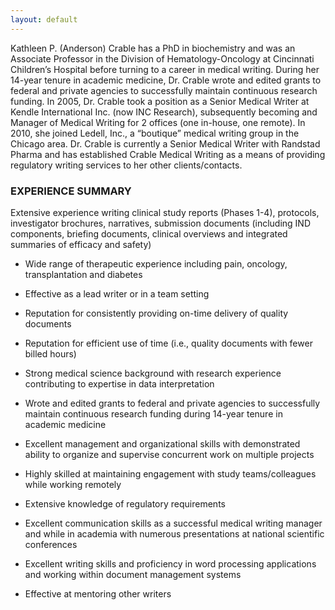 ```yaml
---
layout: default
---
```


Kathleen P. (Anderson) Crable has a PhD in biochemistry
and was an Associate Professor in the Division of
Hematology-Oncology at Cincinnati Children’s Hospital
before turning to a career in medical writing. During
her 14-year tenure in academic medicine, Dr. Crable
wrote and edited grants to federal and private agencies
to successfully maintain continuous research funding.
In 2005, Dr. Crable took a position as a Senior Medical
Writer at Kendle International Inc. (now INC Research),
subsequently becoming and Manager of Medical Writing
for 2 offices (one in-house, one remote). In 2010, she
joined Ledell, Inc., a “boutique” medical writing group in
the Chicago area. Dr. Crable is currently a Senior Medical
Writer with Randstad Pharma and has established Crable
Medical Writing as a means of providing regulatory
writing services to her other clients/contacts.

### EXPERIENCE SUMMARY

Extensive experience writing clinical study reports (Phases 1-4), protocols,
investigator brochures, narratives, submission documents (including IND
components, briefing documents, clinical overviews and integrated summaries of
efficacy and safety)

- Wide range of therapeutic experience including pain, oncology, transplantation
and diabetes

- Effective as a lead writer or in a team setting

- Reputation for consistently providing on-time delivery of quality documents

- Reputation for efficient use of time (i.e., quality documents with fewer billed
hours)

- Strong medical science background with research experience contributing to
expertise in data interpretation

- Wrote and edited grants to federal and private agencies to successfully maintain
continuous research funding during 14-year tenure in academic medicine

- Excellent management and organizational skills with demonstrated ability to
organize and supervise concurrent work on multiple projects

- Highly skilled at maintaining engagement with study teams/colleagues while
working remotely

- Extensive knowledge of regulatory requirements

- Excellent communication skills as a successful medical writing manager and while
in academia with numerous presentations at national scientific conferences

- Excellent writing skills and proficiency in word processing applications and working
within document management systems

- Effective at mentoring other writers